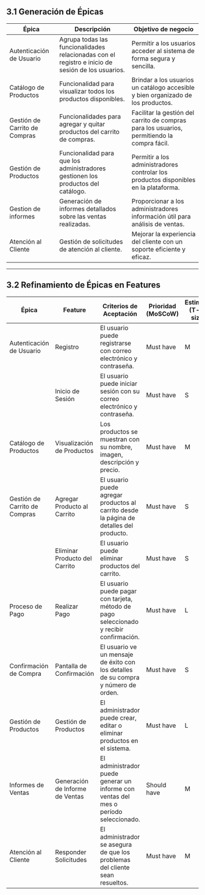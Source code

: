 ## 3.1 Generación de Épicas

| Épica                    | Descripción                                                                 | Objetivo de negocio                                                                 |
|-------------------------|------------------------------------------------------------------------------|--------------------------------------------------------------------------------------|
| Autenticación de Usuario| Agrupa todas las funcionalidades relacionadas con el registro e inicio de sesión de los usuarios. | Permitir a los usuarios acceder al sistema de forma segura y sencilla.             |
| Catálogo de Productos   | Funcionalidad para visualizar todos los productos disponibles.              | Brindar a los usuarios un catálogo accesible y bien organizado de los productos.    |
| Gestión de Carrito de Compras | Funcionalidades para agregar y quitar productos del carrito de compras.     | Facilitar la gestión del carrito de compras para los usuarios, permitiendo la compra fácil. |
| Gestión de Productos    | Funcionalidad para que los administradores gestionen los productos del catálogo. | Permitir a los administradores controlar los productos disponibles en la plataforma. |
| Gestion de informes     | Generación de informes detallados sobre las ventas realizadas.              | Proporcionar a los administradores información útil para análisis de ventas.        |
| Atención al Cliente     | Gestión de solicitudes de atención al cliente.                              | Mejorar la experiencia del cliente con un soporte eficiente y eficaz.              |

---

## 3.2 Refinamiento de Épicas en Features

| Épica                    | Feature                         | Criterios de Aceptación                                                   | Prioridad (MoSCoW) | Estimación (T-shirt sizing) |
|-------------------------|----------------------------------|---------------------------------------------------------------------------|--------------------|-----------------------------|
| Autenticación de Usuario| Registro                        | El usuario puede registrarse con correo electrónico y contraseña.         | Must have          | M                           |
|                         | Inicio de Sesión                | El usuario puede iniciar sesión con su correo electrónico y contraseña.   | Must have          | S                           |
| Catálogo de Productos   | Visualización de Productos      | Los productos se muestran con su nombre, imagen, descripción y precio.    | Must have          | M                           |
| Gestión de Carrito de Compras | Agregar Producto al Carrito     | El usuario puede agregar productos al carrito desde la página de detalles del producto. | Must have          | S                           |
|                         | Eliminar Producto del Carrito   | El usuario puede eliminar productos del carrito.                          | Must have          | S                           |
| Proceso de Pago         | Realizar Pago                   | El usuario puede pagar con tarjeta, método de pago seleccionado y recibir confirmación. | Must have          | L                           |
| Confirmación de Compra  | Pantalla de Confirmación        | El usuario ve un mensaje de éxito con los detalles de su compra y número de orden. | Must have          | S                           |
| Gestión de Productos    | Gestión de Productos            | El administrador puede crear, editar o eliminar productos en el sistema.  | Must have          | L                           |
| Informes de Ventas      | Generación de Informe de Ventas | El administrador puede generar un informe con ventas del mes o período seleccionado. | Should have        | M                           |
| Atención al Cliente     | Responder Solicitudes           | El administrador se asegura de que los problemas del cliente sean resueltos. | Must have          | M                           |
